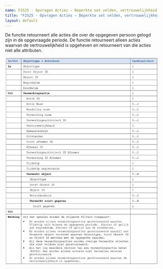 ```yaml
---
name: F2525 - Opvragen Acties – Beperkte set velden, vertrouwelijkheid opgeheven
title: "F2525 - Opvragen Acties – Beperkte set velden, vertrouwelijkheid opgeheven"
layout: default
---
```

De functie retourneert alle acties die over de opgegeven persoon gelogd zijn in de opgevraagde periode. De functie retourneert alleen acties waarvan de vertrouwelijkheid is opgeheven en retourneert van die acties niet alle attributen. 

<img src="./_assets/2525_1.png" alt="" width="700"/>
